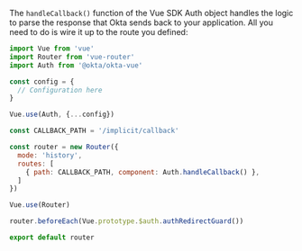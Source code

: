The `handleCallback()` function of the Vue SDK Auth object handles the logic to parse the response that Okta sends back to your application. All you need to do is wire it up to the route you defined:

```javascript
import Vue from 'vue'
import Router from 'vue-router'
import Auth from '@okta/okta-vue'

const config = { 
  // Configuration here
}

Vue.use(Auth, {...config})

const CALLBACK_PATH = '/implicit/callback'

const router = new Router({
  mode: 'history',
  routes: [
    { path: CALLBACK_PATH, component: Auth.handleCallback() },
  ]
})

Vue.use(Router)

router.beforeEach(Vue.prototype.$auth.authRedirectGuard())

export default router
```
